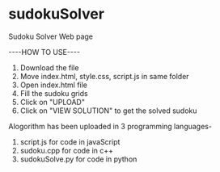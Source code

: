 # sudokuSolver
Sudoku Solver Web page

----HOW TO USE----
1. Download the file
2. Move index.html, style.css, script.js in same folder
3. Open index.html file
4. Fill the sudoku grids
5. Click on "UPLOAD"
6. Click on "VIEW SOLUTION" to get the solved sudoku

Alogorithm has been uploaded in 3 programming languages-
1. script.js for code in javaScript
2. sudoku.cpp for code in c++
3. sudokuSolve.py for code in python
